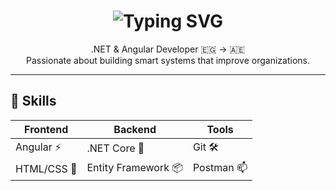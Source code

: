<div align="center">
  <h1>
    <img src="https://readme-typing-svg.herokuapp.com?font=Jetbrains+Mono&size=40&duration=3000&color=33FF33&center=true&vCenter=true&width=435&lines=Hey..+I'm+Mohamed+Kassem;Welcome+to+my+GitHub+Profile!" alt="Typing SVG"/>
  </h1>
</div>

<p align="center">
  .NET & Angular Developer 🇪🇬 → 🇦🇪<br/>
  Passionate about building smart systems that improve organizations.
</p>

---

## 💼 Skills

| Frontend         | Backend            | Tools               |
|------------------|--------------------|---------------------|
| Angular ⚡        | .NET Core 🔧        | Git 🛠️               |
| HTML/CSS 🎨       | Entity Framework 📦 | Postman 📫           |
